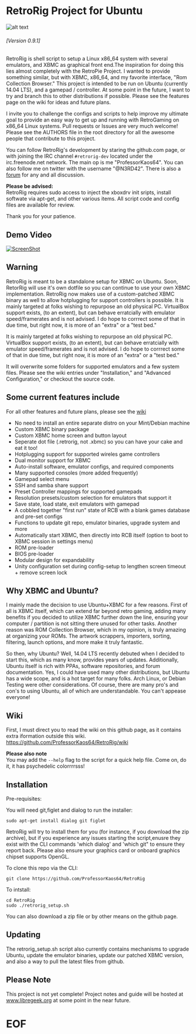 RetroRig Project for Ubuntu
===================================================
![alt text](http://i.imgur.com/Irgv0Fx.png "RetroRig")
###### [Version 0.9.1]

RetroRig is shell script to setup a Linux x86_64 system  with several emulators, and XBMC as graphical
front end.The inspiration for doing this lies almost completely with the RetroPie Project. I wanted to provide
something similar, but with XBMC, x86_64, and my favorite interface, "Rom Collection Browser."
This project is intended to be run on Ubuntu (currently 14.04 LTS), and a gamepad / controller.
At some point in the future, I want to try and branch this to other distributions if possible. 
Please see the features page on the wiki for ideas and future plans.

I invite you to challenge the configs and scripts to help improve my ultimate goal to provide
an easy way to get up and running with RetroGaming on x86_64 Linux systems. Pull requests or
Issues are very much welcome! Please see the AUTHORS file in the root directory for all the awesome people
that contribute to this project.

You can follow RetroRig's development by staring the github.com page, or with joining the IRC channel `#retrorig-dev`
located under the irc.freenode.net network. The main op is me "ProfessorKaos64". You can also follow me on twitter with the username "@N3RD42". There is also a [forum](http://libregeek.org/forum/index.php) for any and all discussion.

**Please be advised:**      
RetroRig requires sudo access to inject the xboxdrv 
init sripts, install softwate via apt-get, and other 
various items. All script code and config files are 
available for review.

Thank you for your patience.

## Demo Video

[![ScreenShot](http://i.imgur.com/bkSJfPJ.jpg)](http://youtu.be/60FPTfjmbO4)

## Warning

RetroRig is meant to be a standalone setup for XBMC on Ubuntu. Soon, RetorRig will use it's own dotfile so you can continue to use your own XBMC implementation. RetroRig now makes use of a custom-patched XBMC binary as well to allow hotplugging for support controllers is possible. It is mainly targeted at folks wishing to repurpose an old physical PC. VirtualBox support exists, (to an extent), but can behave erratcially with emulator speed/framerates and is not advised. I do hope to corrrect some of that in due time, but right now, it is more of an "extra" or a "test bed."

It is mainly targeted at folks wishing to repurpose an old physical PC. VirtualBox support exists, 
(to an extent), but can behave erratcially with emulator speed/framerates and is not advised. I do
hope to corrrect some of that in due time, but right now, it is more of an "extra" or a "test bed."

It will overwrite some folders for supported emulators and a few system files. Please see the 
wiki entries under "Installation," and "Advanced Configuration," or checkout the source code.

## Some current features include

For all other features and future plans, please see the [wiki](https://github.com/ProfessorKaos64/RetroRig/wiki/Development-and-Features)

* No need to install an entire separate distro on your Mint/Debian machine
* Custom XBMC binary package
* Custom XBMC home screen and button layout
* Seperate dot file (.retrorig, not .xbmc) so you can have your cake and eat it too!
* Hotplugging support for supported wireles game controllers
* Dual monitor support for XBMC
* Auto-install software, emulator configs, and required components
* Many supported consoles (more added frequently)
* Gamepad select menu
* SSH and samba share support
* Preset Controller mappings for supported gamepads
* Resolution presets/custom selection for emulators that support it
* Save state, load state, exit emulators with gamepad
* A cobbled together "first run" state of RCB with a blank games database and pre-set configs
* Functions to update git repo, emulator binaries, upgrade system and more
* Automatically start XBMC, then directly into RCB itself (option to boot to XBMC session in settings menu)
* ROM pre-loader
* BIOS pre-loader
* Modular design for expandability
* Unity configuration set during config-setup to lengthen screen timeout + remove screen lock

## Why XBMC and Ubuntu?

I mainly made the decision to use Ubuntu+XBMC for a few reasons. First of all is XBMC itself, which can
extend far beyond retro gaming, adding many benefits if you decided to utilize XBMC further down the
line, ensuring your computer / partition is not sitting there unused for other tasks. Another reason
was ROM Collection Browser, which in my opinion, is truly amazing at organizing your ROMs. The artwork
scrappers, importers, sorting, filtering, launch options, and more make it truly fantastic.

So then, why Ubuntu? Well, 14.04 LTS recently debuted when I decided to start this, which as many know,
provides years of updates. Additionally, Ubuntu itself is rich with PPAs, software repositories, and
forum documentation. Yes, I could have used many other distributions, but Ubuntu has a wide scope,
and is a hot target for many folks. Arch Linux, or Debian Testing were other considerations. Of course,
there are many pro's and con's to using Ubuntu, all of which are understandable. You can't appease
everyone!

## Wiki

First, I must direct you to read the wiki on this github page, as it contains extra iformation outside this wiki. 
https://github.com/ProfessorKaos64/RetroRig/wiki

**Please also note**  
You may add the `--help` flag to the script for a quick help file. Come on, do it, it has psychedelic colorrrrsss!

## Installation

Pre-requisites:

You will need git,figlet and dialog to run the installer:

    sudo apt-get install dialog git figlet

RetroRig will try to install them for you (for instance, if you download the zip archive), but if you
experience any issues starting the script,enusre they exist with the CLI commands 'which dialog' 
and 'which git" to ensure they report back. Please also ensure your graphics card or onboard graphics chipset supports OpenGL.

To clone this repo via the CLI:

`git clone https://github.com/ProfessorKaos64/RetroRig`

To intstall:
````
cd RetroRig  
sudo ./retrorig_setup.sh
````

You can also download a zip file or by other means on the github page.

## Updating

The retrorig_setup.sh script also currently contains mechanisms to upgrade Ubuntu, update the
emulator binaries, update our patched XBMC version, and also a way to pull the latest files from github. 

## Please Note

This project is not yet complete! Project notes and guide will be hosted at 
www.libregeek.org at some point in the near future.

# EOF #
